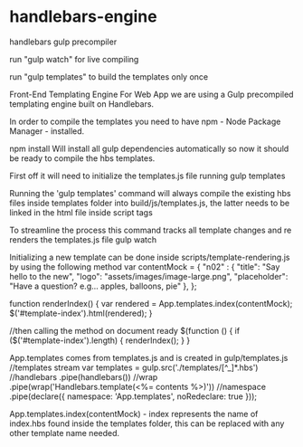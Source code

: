 # handlebars-engine
handlebars gulp precompiler

run "gulp watch" for live compiling

run "gulp templates" to build the templates only once

Front-End Templating Engine
For Web App we are using a Gulp precompiled templating engine built on Handlebars.

In order to compile the templates you need to have npm - Node Package Manager - installed.

npm install
Will install all gulp dependencies automatically so now it should be ready to compile the hbs templates.

First off it will need to initialize the templates.js file running
gulp templates

Running the 'gulp templates' command will always compile the existing hbs files inside templates folder into build/js/templates.js, the latter needs to be linked in the html file inside script tags

To streamline the process this command tracks all template changes and re renders the templates.js file
gulp watch

Initializing a new template can be done inside scripts/template-rendering.js by using the following method
var contentMock = {
"n02" : {
"title": "Say hello to the new",
"logo": "assets/images/image-large.png",
"placeholder": "Have a question? e.g... apples, balloons, pie"
},
};

function renderIndex() {
var rendered = App.templates.index(contentMock);
$('#template-index').html(rendered);
}

//then calling the method on document ready
$(function () {
if ($('#template-index').length) {
renderIndex();
}
}

App.templates comes from templates.js and is created in gulp/templates.js
//templates stream
var templates = gulp.src('./templates/[^_]*.hbs')
//handlebars
.pipe(handlebars())
//wrap
.pipe(wrap('Handlebars.template(<%= contents %>)'))
//namespace
.pipe(declare({
namespace: 'App.templates',
noRedeclare: true
}));

App.templates.index(contentMock) - index represents the name of index.hbs found inside the templates folder, this can be replaced with any other template name needed.